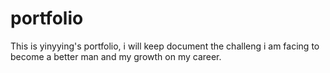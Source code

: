 # portfolio
This is yinyying's portfolio, i will keep document the challeng i am facing to become a better man and my growth on my career.
